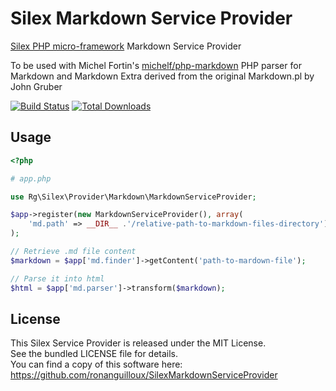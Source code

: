 Silex Markdown Service Provider
===============================

[Silex PHP micro-framework](https://github.com/fabpot/silex/) Markdown Service Provider

To be used with Michel Fortin's [michelf/php-markdown](https://github.com/michelf/php-markdown) 
PHP parser for Markdown and Markdown Extra derived from the original Markdown.pl by John Gruber

[![Build Status](https://secure.travis-ci.org/ronanguilloux/SilexMarkdownServiceProvider.png?branch=master)](http://travis-ci.org/ronanguilloux/SilexMarkdownServiceProvider)
[![Total Downloads](https://poser.pugx.org/ronanguilloux/SilexMarkdownServiceProvider/downloads.png)](https://packagist.org/packages/ronanguilloux/SilexMarkdownServiceProvider)

Usage
-----

``` php
<?php

# app.php

use Rg\Silex\Provider\Markdown\MarkdownServiceProvider;

$app->register(new MarkdownServiceProvider(), array(
    'md.path' => __DIR__ .'/relative-path-to-markdown-files-directory')
);

// Retrieve .md file content
$markdown = $app['md.finder']->getContent('path-to-mardown-file');

// Parse it into html
$html = $app['md.parser']->transform($markdown);

```

License
-------

This Silex Service Provider is released under the MIT License.  
See the bundled LICENSE file for details.  
You can find a copy of this software here: https://github.com/ronanguilloux/SilexMarkdownServiceProvider
